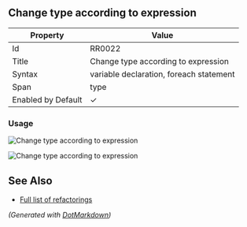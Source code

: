 ## Change type according to expression

| Property           | Value                                   |
| ------------------ | --------------------------------------- |
| Id                 | RR0022                                  |
| Title              | Change type according to expression     |
| Syntax             | variable declaration, foreach statement |
| Span               | type                                    |
| Enabled by Default | &#x2713;                                |

### Usage

![Change type according to expression](../../images/refactorings/ChangeTypeAccordingToExpression.png)

![Change type according to expression](../../images/refactorings/ChangeForEachTypeAccordingToExpression.png)

## See Also

* [Full list of refactorings](Refactorings.md)


*\(Generated with [DotMarkdown](http://github.com/JosefPihrt/DotMarkdown)\)*